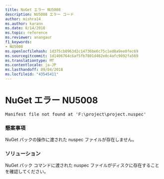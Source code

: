 ```yaml
---
title: NuGet エラー NU5008
description: NU5008 エラー コード
author: mishra14
ms.author: karann
ms.date: 8/14/2018
ms.topic: reference
ms.reviewer: anangaur
f1_keywords:
- NU5008
ms.openlocfilehash: 1d375cb0963d2c14736be6c75c1ed8a9ee0fec69
ms.sourcegitcommit: 1d1406764c6af5fb7801d462e0c4afc9092fa569
ms.translationtype: MT
ms.contentlocale: ja-JP
ms.lasthandoff: 09/04/2018
ms.locfileid: "43545411"
---
```

# <a name="nuget-error-nu5008"></a>NuGet エラー NU5008
<pre>Manifest file not found at 'F:\project\project.nuspec'</pre>

### <a name="issue"></a>懸案事項

NuGet パックの操作に渡された nuspec ファイルが存在しません。


### <a name="solution"></a>ソリューション

NuGet パック コマンドに渡された nuspec ファイルがディスクに存在することを確認してください。


